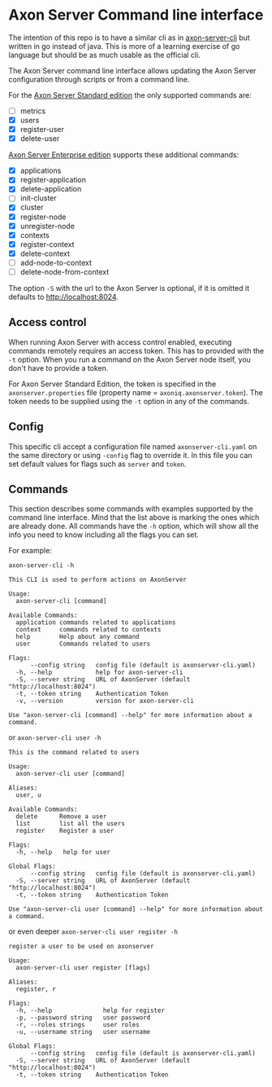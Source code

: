 # Axon Server Command line interface

The intention of this repo is to have a similar cli as in [axon-server-cli](https://github.com/AxonIQ/axon-server-se/tree/master/axonserver-cli) but written in go instead of java.
This is more of a learning exercise of go language but should be as much usable as the official cli.

The Axon Server command line interface allows updating the Axon Server configuration through scripts or from a command line.

For the [Axon Server Standard edition](https://axoniq.io/product-overview/axon-server) the only supported commands are:

* [ ] metrics
* [x] users 
* [x] register-user
* [x] delete-user

[Axon Server Enterprise edition](https://axoniq.io/product-overview/axon-server-enterprise) supports these additional commands:‌

* [x] applications
* [x] register-application
* [x] delete-application
* [ ] init-cluster
* [x] cluster
* [x] register-node
* [x] unregister-node
* [x] contexts
* [x] register-context
* [x] delete-context
* [ ] add-node-to-context
* [ ] delete-node-from-context

The option `-S` with the url to the Axon Server is optional, if it is omitted it defaults to [http://localhost:8024](http://localhost:8024/).

## Access control

When running Axon Server with access control enabled, executing commands remotely requires an access token. 
This has to provided with the `-t` option. When you run a command on the Axon Server node itself, you don't have to provide 
a token.

For Axon Server Standard Edition, the token is specified in the `axonserver.properties` file 
\(property name = `axoniq.axonserver.token`\). The token needs to be supplied using the `-t` option in any of the commands.

## Config

This specific cli accept a configuration file named `axonserver-cli.yaml` on the same directory or using
`-config` flag to override it. In this file you can set default values for flags such as `server` and `token`.

## Commands

This section describes some commands with examples supported by the command line interface.
Mind that the list above is marking the ones which are already done.
All commands have the `-h` option, which will show all the info you need to know including all the flags you can set.

For example:

`axon-server-cli -h`
```
This CLI is used to perform actions on AxonServer

Usage:
  axon-server-cli [command]

Available Commands:
  application commands related to applications
  context     commands related to contexts
  help        Help about any command
  user        Commands related to users

Flags:
      --config string   config file (default is axonserver-cli.yaml)
  -h, --help            help for axon-server-cli
  -S, --server string   URL of AxonServer (default "http://localhost:8024")
  -t, --token string    Authentication Token
  -v, --version         version for axon-server-cli

Use "axon-server-cli [command] --help" for more information about a command.
```

or
`axon-server-cli user -h`
```
This is the command related to users

Usage:
  axon-server-cli user [command]

Aliases:
  user, u

Available Commands:
  delete      Remove a user
  list        list all the users
  register    Register a user

Flags:
  -h, --help   help for user

Global Flags:
      --config string   config file (default is axonserver-cli.yaml)
  -S, --server string   URL of AxonServer (default "http://localhost:8024")
  -t, --token string    Authentication Token

Use "axon-server-cli user [command] --help" for more information about a command.
```

or even deeper
`axon-server-cli user register -h`
```
register a user to be used on axonserver

Usage:
  axon-server-cli user register [flags]

Aliases:
  register, r

Flags:
  -h, --help              help for register
  -p, --password string   user password
  -r, --roles strings     user roles
  -u, --username string   user username

Global Flags:
      --config string   config file (default is axonserver-cli.yaml)
  -S, --server string   URL of AxonServer (default "http://localhost:8024")
  -t, --token string    Authentication Token
```
